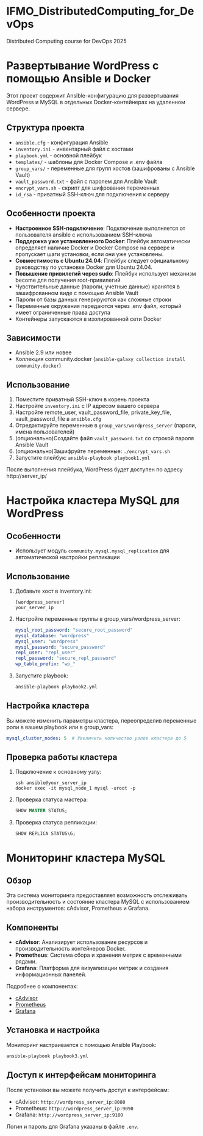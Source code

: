 # IFMO_DistributedComputing_for_DevOps
Distributed Computing course for DevOps 2025

# Развертывание WordPress с помощью Ansible и Docker

Этот проект содержит Ansible-конфигурацию для развертывания WordPress и MySQL в отдельных Docker-контейнерах на удаленном сервере.

## Структура проекта

- `ansible.cfg` - конфигурация Ansible
- `inventory.ini` - инвентарный файл с хостами
- `playbook.yml` - основной плейбук
- `templates/` - шаблоны для Docker Compose и .env файла
- `group_vars/` - переменные для групп хостов (зашифрованы с Ansible Vault)
- `vault_password.txt` - файл с паролем для Ansible Vault
- `encrypt_vars.sh` - скрипт для шифрования переменных
- `id_rsa` - приватный SSH-ключ для подключения к серверу

## Особенности проекта

- **Настроенное SSH-подключение**: Подключение выполняется от пользователя ansible с использованием SSH-ключа
- **Поддержка уже установленного Docker**: Плейбук автоматически определяет наличие Docker и Docker Compose на сервере и пропускает шаги установки, если они уже установлены.
- **Cовместимость с Ubuntu 24.04**: Плейбук следует официальному руководству по установке Docker для Ubuntu 24.04.
- **Повышение привилегий через sudo**: Плейбук использует механизм become для получения root-привилегий
- Чувствительные данные (пароли, учетные данные) хранятся в зашифрованном виде с помощью Ansible Vault
- Пароли от базы данных генерируются как сложные строки
- Переменные окружения передаются через .env файл, который имеет ограниченные права доступа
- Контейнеры запускаются в изолированной сети Docker

## Зависимости

- Ansible 2.9 или новее
- Коллекция community.docker (`ansible-galaxy collection install community.docker`)

## Использование

1. Поместите приватный SSH-ключ в корень проекта
2. Настройте `inventory.ini` с IP адресом вашего сервера
3. Настройте remote_user, vault_password_file, private_key_file, vault_password_file в `ansible.cfg`
4. Отредактируйте переменные в `group_vars/wordpress_server` (пароли, имена пользователей)
5. (опционально)Создайте файл `vault_password.txt` со строкой пароля Ansible Vault
5. (опционально)Зашифруйте переменные: `./encrypt_vars.sh`
6. Запустите плейбук: `ansible-playbook playbook1.yml`

После выполнения плейбука, WordPress будет доступен по адресу http://server_ip/

# Настройка кластера MySQL для WordPress

## Особенности

- Использует модуль `community.mysql.mysql_replication` для автоматической настройки репликации

## Использование

1. Добавьте хост в inventory.ini:
   ```
   [wordpress_server]
   your_server_ip
   ```

2. Настройте переменные группы в group_vars/wordpress_server:
   ```yaml
   mysql_root_password: "secure_root_password"
   mysql_database: "wordpress"
   mysql_user: "wordpress"
   mysql_password: "secure_password"
   repl_user: "repl_user"
   repl_password: "secure_repl_password"
   wp_table_prefix: "wp_"
   ```

3. Запустите playbook:
   ```bash
   ansible-playbook playbook2.yml
   ```

## Настройка кластера

Вы можете изменить параметры кластера, переопределив переменные роли в вашем playbook или в group_vars:

```yaml
mysql_cluster_nodes: 5  # Увеличить количество узлов кластера до 5
```

## Проверка работы кластера

1. Подключение к основному узлу:
   ```
   ssh ansible@your_server_ip
   docker exec -it mysql_node_1 mysql -uroot -p
   ```

2. Проверка статуса мастера:
   ```sql
   SHOW MASTER STATUS;
   ```
3. Проверка статуса репликации:
   ```sql
   SHOW REPLICA STATUS\G;
   ```

# Мониторинг кластера MySQL

## Обзор

Эта система мониторинга предоставляет возможность отслеживать производительность и состояние кластера MySQL с использованием набора инструментов: cAdvisor, Prometheus и Grafana.

## Компоненты

- **cAdvisor**: Анализирует использование ресурсов и производительность контейнеров Docker.
- **Prometheus**: Система сбора и хранения метрик с временными рядами.
- **Grafana**: Платформа для визуализации метрик и создания информационных панелей.

Подробнее о компонентах:
- [cAdvisor](https://github.com/google/cadvisor)
- [Prometheus](https://prometheus.io/)
- [Grafana](https://grafana.com/)

## Установка и настройка

Мониторинг настраивается с помощью Ansible Playbook:

```bash
ansible-playbook playbook3.yml
```

## Доступ к интерфейсам мониторинга

После установки вы можете получить доступ к интерфейсам:

- cAdvisor: `http://wordpress_server_ip:8080`
- Prometheus: `http://wordpress_server_ip:9090`
- Grafana: `http://wordpress_server_ip:9100`

Логин и пароль для Grafana указаны в файле `.env`.
